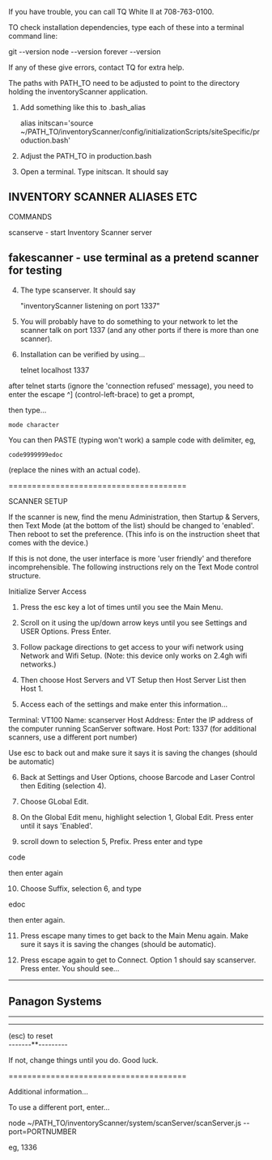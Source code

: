 If you have trouble, you can call TQ White II at 708-763-0100.

TO check installation dependencies, type each of these into a terminal command line:

git --version
node --version
forever --version

If any of these give errors, contact TQ for extra help.


The paths with PATH_TO need to be adjusted to point to the directory holding the inventoryScanner application.

1) Add something like this to .bash_alias

	alias initscan='source ~/PATH_TO/inventoryScanner/config/initializationScripts/siteSpecific/production.bash'

2) Adjust the PATH_TO in production.bash

3) Open a terminal. Type initscan. It should say 

INVENTORY SCANNER ALIASES ETC
----------------------------------
COMMANDS

scanserve - start Inventory Scanner server

fakescanner - use terminal as a pretend scanner for testing
----------------------------------

4) The type scanserver. It should say

	"inventoryScanner listening on port 1337"

5) You will probably have to do something to your network to let the scanner talk on port 1337
(and any other ports if there is more than one scanner).

6) Installation can be verified by using...

	telnet localhost 1337

after telnet starts (ignore the 'connection refused' message), you need to enter 
the escape ^] (control-left-brace) to get a prompt,

then type...

	mode character

You can then PASTE (typing won't work) a sample code with delimiter, eg,

	code9999999edoc

(replace the nines with an actual code).

======================================

SCANNER SETUP

If the scanner is new, find the menu Administration, then Startup & Servers, then Text Mode (at the 
bottom of the list) should be changed to 'enabled'. Then reboot to set the preference.
(This info is on the instruction sheet that comes with the device.)

If this is not done, the user interface is more 'user friendly' and therefore incomprehensible. 
The following instructions rely on the Text Mode control structure.

Initialize Server Access

1) Press the esc key a lot of times until you see the Main Menu.

2) Scroll on it using the up/down arrow keys until you see Settings and USER Options. Press Enter.

3) Follow package directions to get access to your wifi network using Network and Wifi Setup.
(Note: this device only works on 2.4gh wifi networks.)

4) Then choose Host Servers and VT Setup then Host Server List then Host 1.

5) Access each of the settings and make enter this information...

Terminal:		VT100
Name:			scanserver
Host Address:	Enter the IP address of the computer running ScanServer software.
Host Port:		1337
(for additional scanners, use a different port number)

Use esc to back out and make sure it says it is saving the changes (should be automatic)

6) Back at Settings and User Options, choose Barcode and Laser Control then Editing (selection 4).

7) Choose GLobal Edit.

8) On the Global Edit menu, highlight selection 1, Global Edit. Press enter until it says 'Enabled'.

9) scroll down to selection 5, Prefix. Press enter and type

code

then enter again

10) Choose Suffix, selection 6, and type

edoc

then enter again.

11) Press escape many times to get back to the Main Menu again. Make sure it says it is saving the changes (should be automatic).

12) Press escape again to get to Connect. Option 1 should say scanserver. Press enter. You should see...

 ------------------ 
  Panagon Systems   
   ------------     
                    
          
   ------------     
                    
     
   ------------     
  (esc) to reset    
 -------**---------
 
 If not, change things until you do. Good luck.

======================================

Additional information...

To use a different port, enter...

node ~/PATH_TO/inventoryScanner/system/scanServer/scanServer.js --port=PORTNUMBER

eg, 1336




